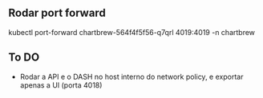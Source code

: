 ## Rodar port forward
kubectl port-forward chartbrew-564f4f5f56-q7qrl 4019:4019 -n chartbrew

## To DO
- Rodar a API e o DASH no host interno do network policy, e exportar apenas a UI (porta 4018)